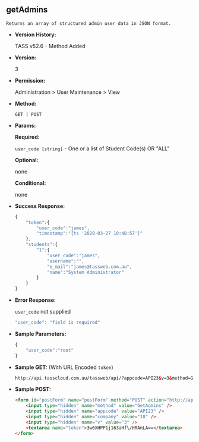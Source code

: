 **getAdmins**
----
	Returns an array of structured admin user data in JSON format.

* **Version History:**

	TASS v52.6 - Method Added

* **Version:**

	3

* **Permission:**

   Administration > User Maintenance > View

* **Method:**

	`GET | POST`
  
* **Params:**

   **Required:**
 
	`user_code [string]` - One or a list of Student Code(s) OR "ALL"

   **Optional:**

	none

   **Conditional:**

	none

* **Success Response:**

    ```javascript
    {
	    "token":{
	        "user_code":"james",
	        "timestamp":"{ts '2020-03-27 10:48:57'}"
	    },
	    "students":{
	        "1":{
	            "user_code":"james",
	            "username":"",
	            "e_mail":"james@tassweb.com.au",
	            "name":"System Administrator"
	        }
	    }
	}
    ```
 
* **Error Response:**

    `user_code` not supplied
    ```javascript
    "user_code": "field is required"
    ```
    
* **Sample Parameters:**

	```javascript
	{
		"user_code":"root"
	}
	```

* **Sample GET:** (With URL Encoded `token`)

	```HTML
	http://api.tasscloud.com.au/tassweb/api/?appcode=API23&v=3&method=GetAdmins&token=3w6XHPP1j163aHf%2FHRAnLA%3D%3D&company=10
	```
  
* **Sample POST:**

	```HTML
	<form id="postForm" name="postForm" method="POST" action="http://api.tasscloud.com.au/tassweb/api/">
		<input type="hidden" name="method" value="GetAdmins" />
		<input type="hidden" name="appcode" value="API23" />
		<input type="hidden" name="company" value="10" />
		<input type="hidden" name="v" value="3" />
		<textarea name="token">3w6XHPP1j163aHf\/HRAnLA==</textarea>
	</form>
	```